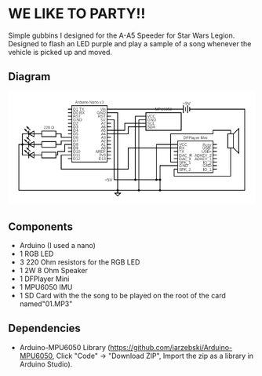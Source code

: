 # WE LIKE TO PARTY!!
Simple gubbins I designed for the A-A5 Speeder for Star Wars Legion. Designed to flash an LED purple and play a sample of a song whenever the vehicle is picked up and moved.

## Diagram
![Image of circuit](circuit.png)

## Components
- Arduino (I used a nano)
- 1 RGB LED
- 3 220 Ohm resistors for the RGB LED
- 1 2W 8 Ohm Speaker
- 1 DFPlayer Mini
- 1 MPU6050 IMU
- 1 SD Card with the the song to be played on the root of the card named"01.MP3"

## Dependencies
- Arduino-MPU6050 Library (https://github.com/jarzebski/Arduino-MPU6050, Click "Code" -> "Download ZIP", Import the zip as a library in Arduino Studio).
